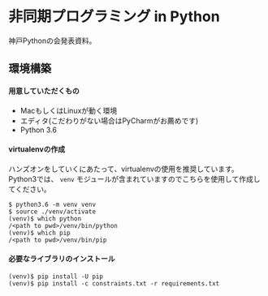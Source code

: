 # 非同期プログラミング in Python

神戸Pythonの会発表資料。

## 環境構築

#### 用意していただくもの

- MacもしくはLinuxが動く環境
- エディタ(こだわりがない場合はPyCharmがお薦めです)
- Python 3.6


#### virtualenvの作成

ハンズオンをしていくにあたって、virtualenvの使用を推奨しています。
Python3では、 `venv` モジュールが含まれていますのでこちらを使用して作成してください。

```console
$ python3.6 -m venv venv
$ source ./venv/activate
(venv)$ which python
/<path to pwd>/venv/bin/python
(venv)$ which pip
/<path to pwd>/venv/bin/pip
```


#### 必要なライブラリのインストール

```console
(venv)$ pip install -U pip
(venv)$ pip install -c constraints.txt -r requirements.txt
```

